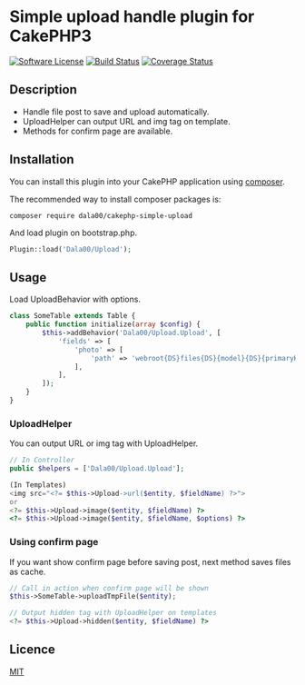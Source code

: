 # Simple upload handle plugin for CakePHP3

[![Software License](https://img.shields.io/badge/license-MIT-brightgreen.svg?style=flat-square)](LICENSE.txt)
[![Build Status](https://img.shields.io/travis/dala00/cakephp-simple-upload/master.svg?style=flat-square)](https://travis-ci.org/dala00/cakephp-simple-upload)
[![Coverage Status](https://img.shields.io/codecov/c/github/dala00/cakephp-simple-upload.svg?style=flat-square)](https://codecov.io/github/dala00/cakephp-simple-upload)

## Description

* Handle file post to save and upload automatically.
* UploadHelper can output URL and img tag on template.
* Methods for confirm page are available.

## Installation

You can install this plugin into your CakePHP application using [composer](http://getcomposer.org).

The recommended way to install composer packages is:

```
composer require dala00/cakephp-simple-upload
```

And load plugin on bootstrap.php.

```php
Plugin::load('Dala00/Upload');
```

## Usage

Load UploadBehavior with options.

```php
class SomeTable extends Table {
	public function initialize(array $config) {
		$this->addBehavior('Dala00/Upload.Upload', [
			'fields' => [
				'photo' => [
					'path' => 'webroot{DS}files{DS}{model}{DS}{primaryKey}{DS}{field}{DS}'
				],
			],
		]);
	}
}
```

### UploadHelper
You can output URL or img tag with UploadHelper.

```php
// In Controller
public $helpers = ['Dala00/Upload.Upload'];
```
```php
(In Templates)
<img src="<?= $this->Upload->url($entity, $fieldName) ?>">
or
<?= $this->Upload->image($entity, $fieldName) ?>
<?= $this->Upload->image($entity, $fieldName, $options) ?>
```

### Using confirm page

If you want show confirm page before saving post, next method saves files as cache.

```php
// Call in action when confirm page will be shown
$this->SomeTable->uploadTmpFile($entity);
```
```php
// Output hidden tag with UploadHelper on templates
<?= $this->Upload->hidden($entity, $fieldName) ?>
```

## Licence

[MIT](https://github.com/dala00/cakephp-simple-upload/blob/master/LICENCE)
